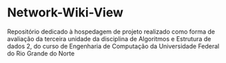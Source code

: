 # Network-Wiki-View
Repositório dedicado à hospedagem de projeto realizado como forma de avaliação da terceira unidade da disciplina de Algoritmos e Estrutura de dados 2, do curso de Engenharia de Computação da Universidade Federal do Rio Grande do Norte
